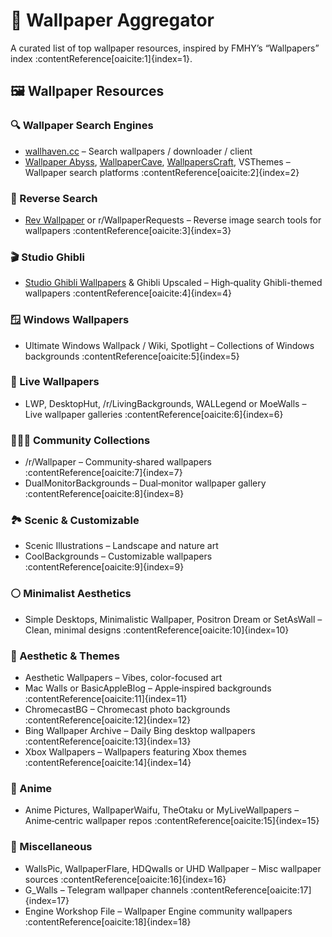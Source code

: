 # 🌌 Wallpaper Aggregator

A curated list of top wallpaper resources, inspired by FMHY’s “Wallpapers” index :contentReference[oaicite:1]{index=1}.

## 🖼️ Wallpaper Resources

### 🔍 Wallpaper Search Engines
- [wallhaven.cc](https://wallhaven.cc) – Search wallpapers / downloader / client  
- [Wallpaper Abyss](https://wall.alphacoders.com), [WallpaperCave](https://wallpapercave.com), [WallpapersCraft](https://wallpaperscraft.com), VSThemes – Wallpaper search platforms :contentReference[oaicite:2]{index=2}

### 🔄 Reverse Search
- [Rev Wallpaper](https://rev.re) or r/WallpaperRequests – Reverse image search tools for wallpapers :contentReference[oaicite:3]{index=3}

### 🎬 Studio Ghibli
- [Studio Ghibli Wallpapers](https://github.com/) & Ghibli Upscaled – High‑quality Ghibli-themed wallpapers :contentReference[oaicite:4]{index=4}

### 🪟 Windows Wallpapers
- Ultimate Windows Wallpack / Wiki, Spotlight – Collections of Windows backgrounds :contentReference[oaicite:5]{index=5}

### 🌄 Live Wallpapers
- LWP, DesktopHut, /r/LivingBackgrounds, WALLegend or MoeWalls – Live wallpaper galleries :contentReference[oaicite:6]{index=6}

### 🧑‍🤝‍🧑 Community Collections
- /r/Wallpaper – Community‑shared wallpapers :contentReference[oaicite:7]{index=7}
- DualMonitorBackgrounds – Dual‑monitor wallpaper gallery :contentReference[oaicite:8]{index=8}

### 🏞️ Scenic & Customizable
- Scenic Illustrations – Landscape and nature art  
- CoolBackgrounds – Customizable wallpapers :contentReference[oaicite:9]{index=9}

### ⚪ Minimalist Aesthetics
- Simple Desktops, Minimalistic Wallpaper, Positron Dream or SetAsWall – Clean, minimal designs :contentReference[oaicite:10]{index=10}

### 🌸 Aesthetic & Themes
- Aesthetic Wallpapers – Vibes, color-focused art  
- Mac Walls or BasicAppleBlog – Apple‑inspired backgrounds :contentReference[oaicite:11]{index=11}
- ChromecastBG – Chromecast photo backgrounds :contentReference[oaicite:12]{index=12}
- Bing Wallpaper Archive – Daily Bing desktop wallpapers :contentReference[oaicite:13]{index=13}
- Xbox Wallpapers – Wallpapers featuring Xbox themes :contentReference[oaicite:14]{index=14}

### 🐉 Anime
- Anime Pictures, WallpaperWaifu, TheOtaku or MyLiveWallpapers – Anime‑centric wallpaper repos :contentReference[oaicite:15]{index=15}

### 📱 Miscellaneous
- WallsPic, WallpaperFlare, HDQwalls or UHD Wallpaper – Misc wallpaper sources :contentReference[oaicite:16]{index=16}
- G_Walls – Telegram wallpaper channels :contentReference[oaicite:17]{index=17}
- Engine Workshop File – Wallpaper Engine community wallpapers :contentReference[oaicite:18]{index=18}
